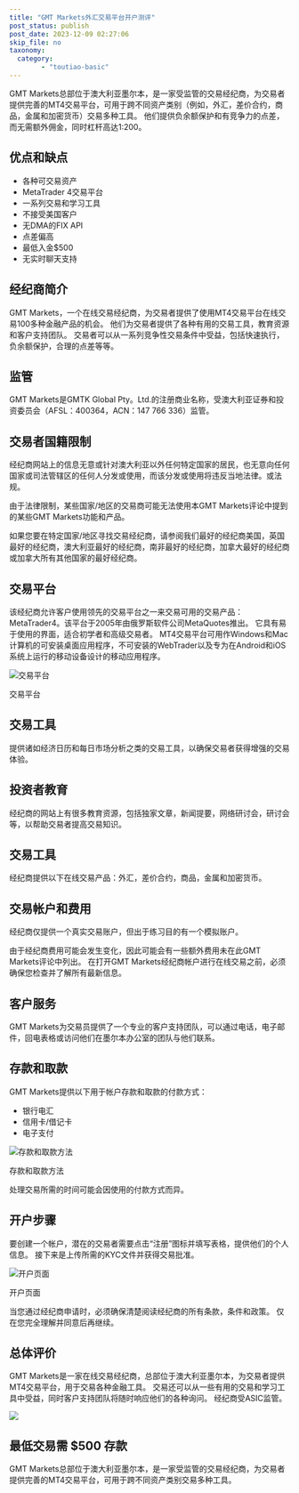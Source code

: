 ```yaml
---
title: "GMT Markets外汇交易平台开户测评"
post_status: publish
post_date: 2023-12-09 02:27:06
skip_file: no
taxonomy:
  category:
        - "toutiao-basic"
---
```


GMT Markets总部位于澳大利亚墨尔本，是一家受监管的交易经纪商，为交易者提供完善的MT4交易平台，可用于跨不同资产类别（例如，外汇，差价合约，商品，金属和加密货币）交易多种工具。 他们提供负余额保护和有竞争力的点差，而无需额外佣金，同时杠杆高达1:200。

## 优点和缺点

- 各种可交易资产
- MetaTrader 4交易平台
- 一系列交易和学习工具
- 不接受美国客户
- 无DMA的FIX API
- 点差偏高
- 最低入金$500
- 无实时聊天支持

## 经纪商简介

GMT Markets，一个在线交易经纪商，为交易者提供了使用MT4交易平台在线交易100多种金融产品的机会。 他们为交易者提供了各种有用的交易工具，教育资源和客户支持团队。 交易者可以从一系列竞争性交易条件中受益，包括快速执行，负余额保护，合理的点差等等。

## 监管

GMT Markets是GMTK Global Pty。Ltd.的注册商业名称，受澳大利亚证券和投资委员会（AFSL：400364，ACN：147 766 336）监管。

## 交易者国籍限制

经纪商网站上的信息无意或针对澳大利亚以外任何特定国家的居民，也无意向任何国家或司法管辖区的任何人分发或使用，而该分发或使用将违反当地法律。或法规。

由于法律限制，某些国家/地区的交易商可能无法使用本GMT Markets评论中提到的某些GMT Markets功能和产品。

如果您要在特定国家/地区寻找交易经纪商，请参阅我们最好的经纪商美国，英国最好的经纪商，澳大利亚最好的经纪商，南非最好的经纪商，加拿大最好的经纪商或加拿大所有其他国家的最好经纪商。

## 交易平台

该经纪商允许客户使用领先的交易平台之一来交易可用的交易产品：MetaTrader4。该平台于2005年由俄罗斯软件公司MetaQuotes推出。 它具有易于使用的界面，适合初学者和高级交易者。 MT4交易平台可用作Windows和Mac计算机的可安装桌面应用程序，不可安装的WebTrader以及专为在Android和iOS系统上运行的移动设备设计的移动应用程序。

![交易平台](https://cdn.fendou.la/funstoutiao/2020/11/GMT-Markets-Review-Trading-Platform-1024x329.jpg "交易平台")

交易平台

## 交易工具

提供诸如经济日历和每日市场分析之类的交易工具，以确保交易者获得增强的交易体验。

## 投资者教育

经纪商的网站上有很多教育资源，包括独家文章，新闻提要，网络研讨会，研讨会等，以帮助交易者提高交易知识。

## 交易工具

经纪商提供以下在线交易产品：外汇，差价合约，商品，金属和加密货币。

## 交易帐户和费用

经纪商仅提供一个真实交易账户，但出于练习目的有一个模拟账户。

由于经纪商费用可能会发生变化，因此可能会有一些额外费用未在此GMT Markets评论中列出。 在打开GMT Markets经纪商帐户进行在线交易之前，必须确保您检查并了解所有最新信息。

## 客户服务

GMT Markets为交易员提供了一个专业的客户支持团队，可以通过电话，电子邮件，回电表格或访问他们在墨尔本办公室的团队与他们联系。

## 存款和取款

GMT Markets提供以下用于帐户存款和取款的付款方式：

- 银行电汇
- 信用卡/借记卡
- 电子支付

![存款和取款方法](https://cdn.fendou.la/funstoutiao/2020/11/GMT-Markets-Review-Deposit-and-Withdrawal-Methods-1024x185.jpg "存款和取款方法")

存款和取款方法

处理交易所需的时间可能会因使用的付款方式而异。

## 开户步骤

要创建一个帐户，潜在的交易者需要点击“注册”图标并填写表格，提供他们的个人信息。 接下来是上传所需的KYC文件并获得交易批准。

![开户页面](https://cdn.fendou.la/funstoutiao/2020/11/GMT-Markets-Review-Account-Opening-Page.jpg "开户页面")

开户页面

当您通过经纪商申请时，必须确保清楚阅读经纪商的所有条款，条件和政策。 仅在您完全理解并同意后再继续。

## 总体评价

GMT Markets是一家在线交易经纪商，总部位于澳大利亚墨尔本，为交易者提供MT4交易平台，用于交易各种金融工具。 交易还可以从一些有用的交易和学习工具中受益，同时客户支持团队将随时响应他们的各种询问。 经纪商受ASIC监管。

![](https://cdn.fendou.la/funstoutiao/2020/11/GMT-Markets-Review.png)

## 最低交易需 $500 存款

GMT Markets总部位于澳大利亚墨尔本，是一家受监管的交易经纪商，为交易者提供完善的MT4交易平台，可用于跨不同资产类别交易多种工具。
